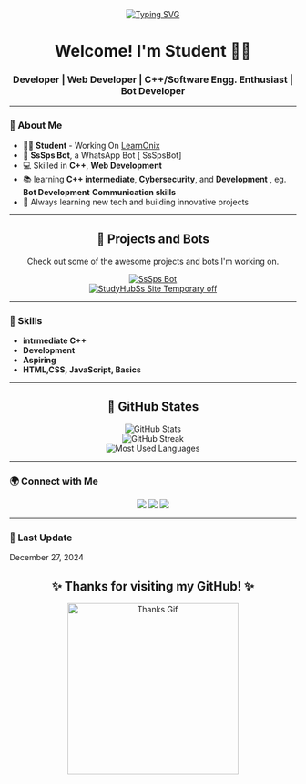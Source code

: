 <div align="center">
  <a href="https://git.io/typing-svg">
    <img src="https://readme-typing-svg.demolab.com?font=Ribeye&size=50&pause=1000&color=33ff00&center=true&width=910&height=100&lines=I+am+Student;Web+Developer;Android+App+Developer+Aspiring" alt="Typing SVG">
  </a>
</div>

<h1 align="center">Welcome! I'm Student 🧑‍🎓 </h1>
<h3 align="center">Developer | Web Developer | C++/Software Engg. Enthusiast | Bot Developer</h3>

---

### 🚀 About Me

- 🧑‍🎓 **Student** - Working On [LearnOnix ](https://www.youtube.com/@sssps18)
- 🤖 **SsSps Bot**, a WhatsApp Bot [ SsSpsBot] 
- 💻 Skilled in  **C++**, **Web Development**
- 📚 learning   **C++ intermediate**, **Cybersecurity**, and **Development** , eg. **Bot Development** **Communication skills**
- 🌱 Always learning new tech and building innovative projects

---

<div align="center">
  <h2>🚀 Projects and Bots</h2>
  <p>Check out some of the awesome projects and bots I'm working on.</p>

  <a href="https://github.com/LearnOnix/SsSpsbot" target="_blank">
    <img src="https://img.shields.io/badge/SsSps_Bot-Multi_Device_Whatsapp_Bot-green?style=for-the-badge&logo=whatsapp" alt="SsSps Bot">
  </a>
  <br>
  <a href="https://github.com/LearnOnix/ProjectName" target="_blank">
    <img src="https://img.shields.io/badge/Other_Project-Description-orange?style=for-the-badge&logo=github" alt="StudyHubSs Site Temporary off ">
  </a>
</div>

---

### 🔧 Skills

- **intrmediate C++**
- **Development**
- **Aspiring**
- **HTML,CSS, JavaScript, Basics**

---

<div align="center">
  <h2>🌟 GitHub States</h2>
  <img src="https://github-readme-stats.vercel.app/api?username=LearnOnix&show_icons=true&theme=radical" alt="GitHub Stats">
  <br>
  <img src="https://github-readme-streak-stats.herokuapp.com/?user=LearnOnix&theme=radical" alt="GitHub Streak">
  <br>
  <img src="https://github-readme-stats.vercel.app/api/top-langs/?username=LearnOnix&layout=compact&theme=radical" alt="Most Used Languages">
</div>

---

### 🌍 Connect with Me

<p align="center">
  <a href="https://www.youtube.com/@sssps18" target="_blank"><img src="https://img.shields.io/badge/YouTube-SuDoLeaarnOnix-FF0000?style=for-the-badge&logo=youtube&logoColor=white"></a>
  <a href="https://t.me/studyhubss1" target="_blank"><img src="https://img.shields.io/badge/Telegram-Join%20Now-blue?style=for-the-badge&logo=telegram"></a>
  <a href="https://whatsapp.com/channel/0029VakQoS3LSmbdEpqNrc2s" target="_blank"><img src="https://img.shields.io/badge/WhatsApp-Subscribe-brightgreen?style=for-the-badge&logo=whatsapp"></a>
</p>

---

### 📅 Last Update

 December 27, 2024


<div align="center">
  <h2>✨ Thanks for visiting my GitHub! ✨</h2>
  <img src="https://media.giphy.com/media/Q7LHmoFwVP6Yc1swZs/giphy.gif" width="300" alt="Thanks Gif">
</div>
